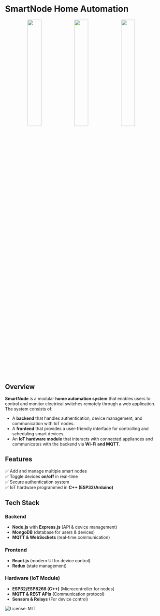 # **SmartNode Home Automation**  



<p align="center">
  <img src="https://github.com/user-attachments/assets/d19b8c4c-4ecd-4a22-aeea-10160dbf105c" width="30%" />
  <img src="https://github.com/user-attachments/assets/dc52c812-0e0b-406a-99f9-24cf201a557b" width="30%" />
  <img src="https://github.com/user-attachments/assets/45d34e76-cbe0-4cb5-b58f-eccf8c7524aa" width="30%" />
</p>


## **Overview**  
**SmartNode** is a modular **home automation system** that enables users to control and monitor electrical switches remotely through a web application. The system consists of:  
- A **backend** that handles authentication, device management, and communication with IoT nodes.  
- A **frontend** that provides a user-friendly interface for controlling and scheduling smart devices.  
- An **IoT hardware module** that interacts with connected appliances and communicates with the backend via **Wi-Fi and MQTT**.  

## **Features**  
✅ Add and manage multiple smart nodes  
✅ Toggle devices **on/off** in real-time  
✅ Secure authentication system  
✅ IoT hardware programmed in **C++ (ESP32/Arduino)**  
<!-- ✅ Set **schedules** for automated control  -->
<!--  ✅ View **analytics** on device usage and status  -->

## **Tech Stack**  

### **Backend**  
- **Node.js** with **Express.js** (API & device management)  
- **MongoDB** (database for users & devices)  
- **MQTT & WebSockets** (real-time communication)  

### **Frontend**  
- **React.js** (modern UI for device control)  
- **Redux** (state management)  
<!--  - **TailwindCSS** (responsive styling)  -->

### **Hardware (IoT Module)**  
- **ESP32/ESP8266 (C++)** (Microcontroller for nodes)  
- **MQTT & REST APIs** (Communication protocol)  
- **Sensors & Relays** (For device control)  

![License: MIT](https://img.shields.io/badge/License-MIT-blue.svg)
